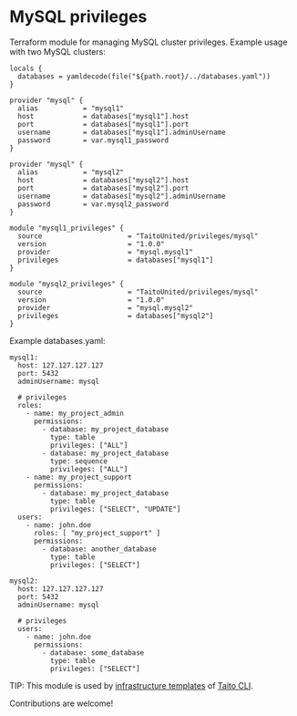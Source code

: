 # MySQL privileges

Terraform module for managing MySQL cluster privileges. Example usage with two MySQL clusters:

```
locals {
  databases = yamldecode(file("${path.root}/../databases.yaml"))
}

provider "mysql" {
  alias           = "mysql1"
  host            = databases["mysql1"].host
  port            = databases["mysql1"].port
  username        = databases["mysql1"].adminUsername
  password        = var.mysql1_password
}

provider "mysql" {
  alias           = "mysql2"
  host            = databases["mysql2"].host
  port            = databases["mysql2"].port
  username        = databases["mysql2"].adminUsername
  password        = var.mysql2_password
}

module "mysql1_privileges" {
  source                     = "TaitoUnited/privileges/mysql"
  version                    = "1.0.0"
  provider                   = "mysql.mysql1"
  privileges                 = databases["mysql1"]
}

module "mysql2_privileges" {
  source                     = "TaitoUnited/privileges/mysql"
  version                    = "1.0.0"
  provider                   = "mysql.mysql2"
  privileges                 = databases["mysql2"]
}
```

Example databases.yaml:

```
mysql1:
  host: 127.127.127.127
  port: 5432
  adminUsername: mysql

  # privileges
  roles:
    - name: my_project_admin
      permissions:
        - database: my_project_database
          type: table
          privileges: ["ALL"]
        - database: my_project_database
          type: sequence
          privileges: ["ALL"]
    - name: my_project_support
      permissions:
        - database: my_project_database
          type: table
          privileges: ["SELECT", "UPDATE"]
  users:
    - name: john.doe
      roles: [ "my_project_support" ]
      permissions:
        - database: another_database
          type: table
          privileges: ["SELECT"]

mysql2:
  host: 127.127.127.127
  port: 5432
  adminUsername: mysql

  # privileges
  users:
    - name: john.doe
      permissions:
        - database: some_database
          type: table
          privileges: ["SELECT"]
```

TIP: This module is used by [infrastructure templates](https://taitounited.github.io/taito-cli/templates#infrastructure-templates) of [Taito CLI](https://taitounited.github.io/taito-cli/).

Contributions are welcome!
